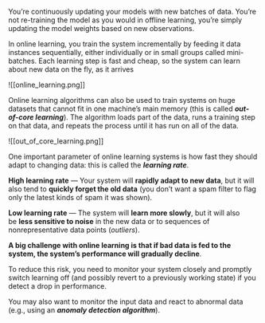 You’re continuously updating your models with new batches of data. You’re not re-training the model as you would in offline learning, you’re simply updating the model weights based on new observations.

In online learning, you train the system incrementally by feeding it data instances sequentially, either individually or in small groups called mini-batches. Each learning step is fast and cheap, so the system can learn about new data on the fly, as it arrives

![[online_learning.png]]

Online learning algorithms can also be used to train systems on huge datasets that cannot fit in one machine’s main memory (this is called **_out-of-core learning_**). The algorithm loads part of the data, runs a training step on that data, and repeats the process until it has run on all of the data.

![[out_of_core_learning.png]]

One important parameter of online learning systems is how fast they should adapt to changing data: this is called the **_learning rate_**.

**High learning rate** — Your system will **rapidly adapt to new data**, but it will also tend to **quickly forget the old data** (you don’t want a spam filter to flag only the latest kinds of spam it was shown).

**Low learning rate** — The system will **learn more slowly**, but it will also be **less sensitive to noise** in the new data or to sequences of nonrepresentative data points (_outliers_).

**A big challenge with online learning is that if bad data is fed to the system, the system’s performance will gradually decline**.

To reduce this risk, you need to monitor your system closely and promptly switch learning off (and possibly revert to a previously working state) if you detect a drop in performance.

You may also want to monitor the input data and react to abnormal data (e.g., using an **_anomaly detection algorithm_**).